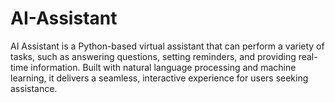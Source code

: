 # AI-Assistant
AI Assistant is a Python-based virtual assistant that can perform a variety of tasks, such as answering questions, setting reminders, and providing real-time information. Built with natural language processing and machine learning, it delivers a seamless, interactive experience for users seeking assistance.
